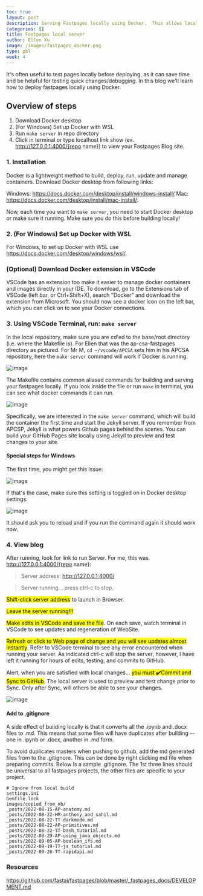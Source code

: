 ```yaml
---
toc: true
layout: post
description: Serving Fastpages locally using Docker.  This allows local machine testing of each change of code without the delay of GitHub Actions.  
categories: []
title: Fastpages local server
author: Ellen Xu
image: /images/fastpages_docker.png
type: pbl
week: 4
---
```


It's often useful to test pages locally before deploying, as it can save time and be helpful for testing quick changes/debugging. In this blog we'll learn how to deploy fastpages locally using Docker.

## Overview of steps

1. Download Docker desktop
2. (For Windows) Set up Docker with WSL
3. Run `make server` in repo directory
4. Click in terminal or type localhost link show (ex. http://127.0.0.1:4000/{repo name}) to view your Fastpages Blog site.

### 1. Installation

Docker is a lightweight method to build, deploy, run, update and manage containers. Download Docker desktop from following links:

Windows: https://docs.docker.com/desktop/install/windows-install/
Mac: https://docs.docker.com/desktop/install/mac-install/.

Now, each time you want to `make server`, you need to start Docker desktop or make sure it running. Make sure you do this before building locally!

### 2. (For Windows) Set up Docker with WSL

For Windows, to set up Docker with WSL use https://docs.docker.com/desktop/windows/wsl/.

### (Optional) Download Docker extension in VSCode

VSCode has an extension too make it easier to manage docker containers and images directly in your IDE. To download, go to the Extensions tab of VSCode (left bar, or Ctrl+Shift+X), search "Docker" and download the extension from Microsoft. You should now see a docker icon on the left bar, which you can click on to see your Docker connections.

### 3. Using VSCode Terminal, run: `make server`

In the local repository, make sure you are cd'ed to the base/root directory (i.e. where the Makefile is). For Ellen that was the ap-csa-fastpages directory as pictured.  For Mr M, `cd ~/vscode/APCSA` sets him in his APCSA repository, here the `make server` command will work if Docker is running.

![image](https://user-images.githubusercontent.com/56745453/186964001-45e37d26-45b0-484d-bac6-b85b67cb2ffb.png)

The Makefile contains common aliased commands for building and serving your fastpages locally. If you look inside the file or run `make` in terminal, you can see what docker commands it can run.

![image](https://user-images.githubusercontent.com/56745453/186964281-4c238041-0e9e-4319-affa-5d0aebe084b3.png)

Specifically, we are interested in the `make server` command, which will build the container the first time and start the Jekyll server. If you remember from APCSP, Jekyll is what powers Github pages behind the scenes. You can build your GitHub Pages site locally using Jekyll to preview and test changes to your site.

#### Special steps for Windows

The first time, you might get this issue:

![image](https://user-images.githubusercontent.com/56745453/186963057-bb16c926-33f5-41cb-abe1-65886678f477.png)

If that's the case, make sure this setting is toggled on in Docker desktop settings:

![image](https://user-images.githubusercontent.com/56745453/186963251-602a4073-caab-40ca-8441-55be64d9c7f7.png)

It should ask you to reload and if you run the command again it should work now.

### 4. View blog

After running, look for link to run Server. For me, this was http://127.0.0.1:4000/{repo name}:
> Server address: http://127.0.0.1:4000/

> Server running... press ctrl-c to stop.

<mark>Shift-click server address</mark> to launch in Browser.  

<mark>Leave the server running!!!</mark> 

<mark>Make edits in VSCode and save the file</mark>.  On each save, watch terminal in VSCode to see updates and regeneration of WebSite.  

<mark>Refresh or click to Web page of change and you will see updates almost instantly</mark>.  Refer to VSCode terminal to see any error encountered when running your server.  As indicated ctrl-c will stop the server, however, I have left it running for hours of edits, testing, and commits to GitHub.

Alert, when you are satisfied with local changes... <mark>you must ✔️Commit and Sync to GitHub</mark>.  The local server is used to preview and test change prior to Sync.  Only after Sync, will others be able to see your changes.

![image](https://user-images.githubusercontent.com/56745453/186968485-a2d02d10-d53a-4b88-b6b1-bbcc2f69d1cc.png)

#### Add to .gitignore

A side effect of building locally is that it converts all the .ipynb and .docx files to .md. This means that some files will have duplicates after building -- one in .ipynb or .docx, another in .md form.

To avoid duplicates masters when pushing to github, add the  md generated files from to the .gitignore.   This can be done by right clicking md file when preparing commits. Below is a sample .gitignore.  The 1st three lines should be universal to all fastpages projects, the other files are specific to your project.

```
# Ignore from local build
settings.ini
Gemfile.lock
images/copied_from_nb/
_posts/2022-08-15-AP-anatomy.md
_posts/2022-08-22-HM-anthony_and_sahil.md
_posts/2022-08-22-TT-darkmode.md
_posts/2022-08-22-AP-primitives.md
_posts/2022-08-22-TT-bash_tutorial.md
_posts/2022-08-29-AP-using_java_objects.md
_posts/2022-09-05-AP-boolean_ifs.md
_posts/2022-09-19-TT-js_tutorial.md
_posts/2022-09-26-TT-rapidapi.md
```

### Resources

https://github.com/fastai/fastpages/blob/master/_fastpages_docs/DEVELOPMENT.md
